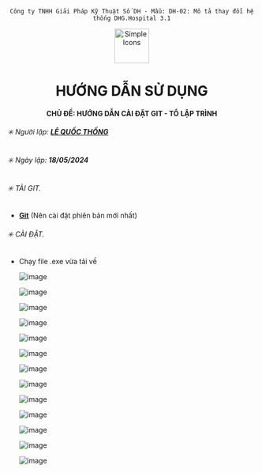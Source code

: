 <div align="center">

`Công ty TNHH Giải Pháp Kỹ Thuật Số DH - Mẫu: DH-02: Mô tả thay đổi hệ thống DHG.Hospital 3.1`

</div>

<div align="center">
  <img src="https://raw.githubusercontent.com/dh-hos/dhg.hospitalprinter/main/Deploy_Tools/Logo.ico" alt="Simple Icons" width=70>
  <h1>HƯỚNG DẪN SỬ DỤNG</h1>  
</div>
<div align="center">

#### CHỦ ĐỀ: HƯỚNG DẪN CÀI ĐẶT GIT - TỔ LẬP TRÌNH

</div>

###### :eight_spoked_asterisk: Người lập: [**LÊ QUỐC THỐNG**](https://github.com/lequocthong29)

###### :eight_spoked_asterisk: Ngày lập: **18/05/2024**

###### :eight_spoked_asterisk: TẢI GIT.
- [**Git**](https://git-scm.com/) (Nên cài đặt phiên bản mới nhất)

###### :eight_spoked_asterisk: CÀI ĐẶT.

- Chạy file .exe vừa tải về
  
  ![image](https://i.imgur.com/FVUqPQK.png)

  ![image](https://i.imgur.com/aeXIG4s.png)

  ![image](https://i.imgur.com/lT87BaC.png)

  ![image](https://i.imgur.com/zvgKN1T.png)

  ![image](https://i.imgur.com/c0pRSjl.png)

  ![image](https://i.imgur.com/FJiySDz.png)

  ![image](https://i.imgur.com/BptamCu.png)

  ![image](https://i.imgur.com/WG074IL.png)

  ![image](https://i.imgur.com/iNHvmDB.png)

  ![image](https://i.imgur.com/K6DJQcP.png)

  ![image](https://i.imgur.com/gADp2ng.png)

  ![image](https://i.imgur.com/j5jeALW.png)

  ![image](https://i.imgur.com/jdiMQR9.png)

